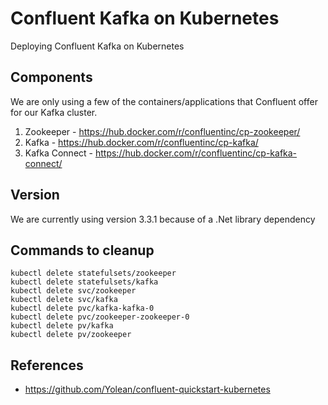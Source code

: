 # Confluent Kafka on Kubernetes

Deploying Confluent Kafka on Kubernetes

## Components

We are only using a few of the containers/applications that Confluent offer for our Kafka cluster.

1. Zookeeper - https://hub.docker.com/r/confluentinc/cp-zookeeper/
1. Kafka - https://hub.docker.com/r/confluentinc/cp-kafka/
1. Kafka Connect - https://hub.docker.com/r/confluentinc/cp-kafka-connect/

## Version

We are currently using version 3.3.1 because of a .Net library dependency


## Commands to cleanup

```
kubectl delete statefulsets/zookeeper
kubectl delete statefulsets/kafka
kubectl delete svc/zookeeper
kubectl delete svc/kafka
kubectl delete pvc/kafka-kafka-0
kubectl delete pvc/zookeeper-zookeeper-0
kubectl delete pv/kafka
kubectl delete pv/zookeeper
```

## References

- https://github.com/Yolean/confluent-quickstart-kubernetes
